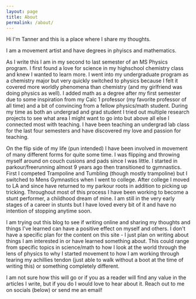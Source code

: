 ```yaml
---
layout: page
title: About
permalink: /about/
---
```


Hi I'm Tanner and this is a place where I share my thoughts. 

I am a movement artist and have degrees in phyiscs and mathematics.

As I write this I am in my second to last semester of an MS Physics program. I first found a love for science in my highschool chemistry class and knew I wanted to learn more. I went into my undergraduate program as a chemistry major but very quickly switched to physics because I felt it covered more worldly phenomena than chemistry (and my girlfriend was doing physics as well). I added math as a degree after my first semester due to some inspiration from my Calc 1 professor (my favorite professor of all time) and a bit of convincing from a fellow physics/math student. During my time as both an undergrad and grad student I tried out multiple research projects to see what area I might want to go into but above all else I connected most with teaching. I have been teaching an undergrad lab class for the last four semesters and have discovered my love and passion for teaching.

On the flip side of my life (pun intended) I have been involved in movement of many different forms for quite some time. I was flipping and throwing myself around on couch cusions and pads since I was little. I started in parkour/freerunning almost 9 years ago then transitioned to gymnastics. First I competed Trampoline and Tumbling (though mostly trampoline) but I switched to Mens Gymnastics when I went to college. After college I moved to LA and since have returned to my parkour roots in addition to picking up tricking. Throughout most of this process I have been working to become a stunt performer, a childhood dream of mine. I am still in the very early stages of a career in stunts but I have loved every bit of it and have no intention of stopping anytime soon.

I am trying out this blog to see if writing online and sharing my thoughts and things I've learned can have a positive effect on myself and others. I don't have a specific plan for the content on this site - I just plan on writing about things I am interested in or have learned something about. This could range from specific topics in science/math to how I look at the world through the lens of physics to why I started movement to how I am working through tearing my achillies tendon (just able to walk without a boot at the time of writing this) or something completely different.

I am not sure how this will go or if you as a reader will find any value in the articles I write, but if you do I would love to hear about it. Reach out to me on socials (below) or send me an email!
